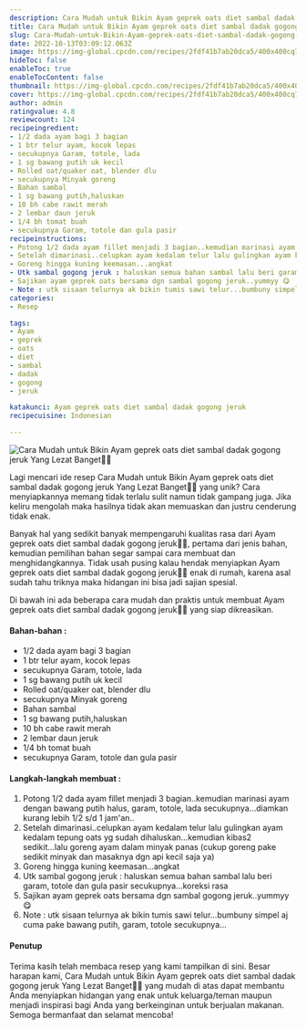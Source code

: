 ```yaml
---
description: Cara Mudah untuk Bikin Ayam geprek oats diet sambal dadak gogong jeruk Yang Lezat Banget"
title: Cara Mudah untuk Bikin Ayam geprek oats diet sambal dadak gogong jeruk Yang Lezat Banget
slug: Cara-Mudah-untuk-Bikin-Ayam-geprek-oats-diet-sambal-dadak-gogong-jeruk-Yang-Lezat-Banget
date: 2022-10-13T03:09:12.063Z
image: https://img-global.cpcdn.com/recipes/2fdf41b7ab20dca5/400x400cq70/photo.jpg
hideToc: false
enableToc: true
enableTocContent: false
thumbnail: https://img-global.cpcdn.com/recipes/2fdf41b7ab20dca5/400x400cq70/photo.jpg
cover: https://img-global.cpcdn.com/recipes/2fdf41b7ab20dca5/400x400cq70/photo.jpg
author: admin
ratingvalue: 4.8
reviewcount: 124
recipeingredient:
- 1/2 dada ayam bagi 3 bagian
- 1 btr telur ayam, kocok lepas
- secukupnya Garam, totole, lada
- 1 sg bawang putih uk kecil
- Rolled oat/quaker oat, blender dlu
- secukupnya Minyak goreng
- Bahan sambal
- 1 sg bawang putih,haluskan
- 10 bh cabe rawit merah
- 2 lembar daun jeruk
- 1/4 bh tomat buah
- secukupnya Garam, totole dan gula pasir
recipeinstructions:
- Potong 1/2 dada ayam fillet menjadi 3 bagian..kemudian marinasi ayam dengan bawang putih halus, garam, totole, lada secukupnya...diamkan kurang lebih 1/2 s/d 1 jam'an..
- Setelah dimarinasi..celupkan ayam kedalam telur lalu gulingkan ayam kedalam tepung oats yg sudah dihaluskan...kemudian kibas2 sedikit...lalu goreng ayam dalam minyak panas (cukup goreng pake sedikit minyak dan masaknya dgn api kecil saja ya)
- Goreng hingga kuning keemasan...angkat
- Utk sambal gogong jeruk : haluskan semua bahan sambal lalu beri garam, totole dan gula pasir secukupnya...koreksi rasa
- Sajikan ayam geprek oats bersama dgn sambal gogong jeruk..yummyy 😋
- Note : utk sisaan telurnya ak bikin tumis sawi telur...bumbuny simpel aj cuma pake bawang putih, garam, totole secukupnya...
categories:
- Resep

tags:
- Ayam
- geprek
- oats
- diet
- sambal
- dadak
- gogong
- jeruk

katakunci: Ayam geprek oats diet sambal dadak gogong jeruk
recipecuisine: Indonesian

---
```


![Cara Mudah untuk Bikin Ayam geprek oats diet sambal dadak gogong jeruk Yang Lezat Banget👩‍🍳](https://img-global.cpcdn.com/recipes/2fdf41b7ab20dca5/400x400cq70/photo.jpg)

Lagi mencari ide resep Cara Mudah untuk Bikin Ayam geprek oats diet sambal dadak gogong jeruk Yang Lezat Banget👩‍🍳 yang unik? Cara menyiapkannya memang tidak terlalu sulit namun tidak gampang juga. Jika keliru mengolah maka hasilnya tidak akan memuaskan dan justru cenderung tidak enak.

Banyak hal yang sedikit banyak mempengaruhi kualitas rasa dari Ayam geprek oats diet sambal dadak gogong jeruk👩‍🍳, pertama dari jenis bahan, kemudian pemilihan bahan segar sampai cara membuat dan menghidangkannya. Tidak usah pusing kalau hendak menyiapkan Ayam geprek oats diet sambal dadak gogong jeruk👩‍🍳 enak di rumah, karena asal sudah tahu triknya maka hidangan ini bisa jadi sajian spesial.

Di bawah ini ada beberapa cara mudah dan praktis untuk membuat Ayam geprek oats diet sambal dadak gogong jeruk👩‍🍳 yang siap dikreasikan.

<!--inarticleads1-->

#### Bahan-bahan :

- 1/2 dada ayam bagi 3 bagian
- 1 btr telur ayam, kocok lepas
- secukupnya Garam, totole, lada
- 1 sg bawang putih uk kecil
- Rolled oat/quaker oat, blender dlu
- secukupnya Minyak goreng
- Bahan sambal
- 1 sg bawang putih,haluskan
- 10 bh cabe rawit merah
- 2 lembar daun jeruk
- 1/4 bh tomat buah
- secukupnya Garam, totole dan gula pasir

<!--inarticleads2-->

#### Langkah-langkah membuat :

1. Potong 1/2 dada ayam fillet menjadi 3 bagian..kemudian marinasi ayam dengan bawang putih halus, garam, totole, lada secukupnya...diamkan kurang lebih 1/2 s/d 1 jam'an..
1. Setelah dimarinasi..celupkan ayam kedalam telur lalu gulingkan ayam kedalam tepung oats yg sudah dihaluskan...kemudian kibas2 sedikit...lalu goreng ayam dalam minyak panas (cukup goreng pake sedikit minyak dan masaknya dgn api kecil saja ya)
1. Goreng hingga kuning keemasan...angkat
1. Utk sambal gogong jeruk : haluskan semua bahan sambal lalu beri garam, totole dan gula pasir secukupnya...koreksi rasa
1. Sajikan ayam geprek oats bersama dgn sambal gogong jeruk..yummyy 😋
1. Note : utk sisaan telurnya ak bikin tumis sawi telur...bumbuny simpel aj cuma pake bawang putih, garam, totole secukupnya...

#### Penutup

Terima kasih telah membaca resep yang kami tampilkan di sini. Besar harapan kami, Cara Mudah untuk Bikin Ayam geprek oats diet sambal dadak gogong jeruk Yang Lezat Banget👩‍🍳 yang mudah di atas dapat membantu Anda menyiapkan hidangan yang enak untuk keluarga/teman maupun menjadi inspirasi bagi Anda yang berkeinginan untuk berjualan makanan. Semoga bermanfaat dan selamat mencoba!
